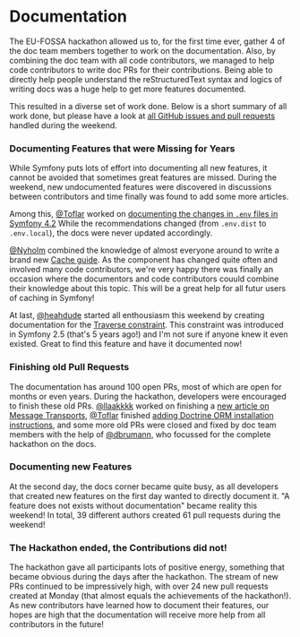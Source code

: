 # Documentation

The EU-FOSSA hackathon allowed us to, for the first time ever, gather
4 of the doc team members together to work on the documentation. Also,
by combining the doc team with all code contributors, we managed to
help code contributors to write doc PRs for their contributions. Being
able to directly help people understand the reStructuredText syntax and
logics of writing docs was a huge help to get more features documented.

This resulted in a diverse set of work done. Below is a short summary
of all work done, but please have a look at [all GitHub issues and pull
requests](https://github.com/symfony/symfony-docs/pulls?q=label%3A"⭐️+EU-FOSSA+Hackathon")
handled during the weekend.

### Documenting Features that were Missing for Years

While Symfony puts lots of effort into documenting all new features,
it cannot be avoided that sometimes great features are missed. During the
weekend, new undocumented features were discovered in discussions between
contributors and time finally was found to add some more articles.

Among this, [@Toflar](https://github.com/Toflar) worked on [documenting the
changes in `.env` files in Symfony 4.2](https://symfony.com/doc/current/components/dotenv#usage)
While the recommendations changed (from `.env.dist` to `.env.local`), the
docs were never updated accordingly.

[@Nyholm](https://github.com/Nyholm) combined the knowledge of almost everyone
around to write a brand new [Cache guide](https://symfony.com/doc/current/cache.html).
As the component has changed quite often and involved many code contributors, we're
very happy there was finally an occasion where the documentors and code contributors
couuld combine their knowledge about this topic. This will be a great help for all futur
users of caching in Symfony!

At last, [@heahdude](https://github.com/heahdude) started all enthousiasm this
weekend by creating documentation for the
[Traverse constraint](https://symfony.com/doc/current/reference/constraints/Traverse.html).
This constraint was introduced in Symfony 2.5 (that's 5 years ago!) and I'm not sure if
anyone knew it even existed. Great to find this feature and have it documented now!

### Finishing old Pull Requests

The documentation has around 100 open PRs, most of which are open for months or even
years. During the hackathon, developers were encouraged to finish these old PRs.
[@llaakkkk](https://github.com/llaakkkk) worked on finishing a [new article on Message
Transports](https://github.com/symfony/symfony-docs/pull/11331), [@Toflar](https://github.com/Toflar)
finished [adding Doctrine ORM installation instructions](https://github.com/symfony/symfony-docs/pull/11332),
and some more old PRs were closed and fixed by doc team members with the help of
[@dbrumann](https://github.com/dbrumann), who focussed for the complete hackathon on
the docs.

### Documenting new Features

At the second day, the docs corner became quite busy, as all developers that created
new features on the first day wanted to directly document it. "A feature does not exists
without documentation" became reality this weekend! In total, 39 different authors created
61 pull requests during the weekend!

### The Hackathon ended, the Contributions did not!

The hackathon gave all participants lots of positive energy, something that became obvious
during the days after the hackathon. The stream of new PRs continued to be impressively high,
with over 24 new pull requests created at Monday (that almost equals the achievements of the
hackathon!). As new contributors have learned how to document their features, our hopes are
high that the documentation will receive more help from all contributors in the future!

